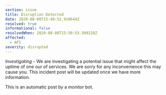 ```yaml
---
section: issue
title: Disruption Detected
date: 2020-08-08T15:49:52.910644Z
resolved: true
informational: false
resolvedWhen: 2020-08-08T15:50:53.509218Z
affected:
  - API
severity: disrupted
---
```

*Investigating* - We are investigating a potential issue that might affect the uptime of one our of services. We are sorry for any inconvenience this may cause you. This incident post will be updated once we have more information.

This is an automatic post by a monitor bot.
        